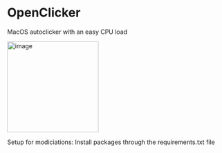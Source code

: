 # OpenClicker
MacOS autoclicker with an easy CPU load

<img width="211" alt="image" src="https://user-images.githubusercontent.com/105139789/177263792-ab87deec-e827-4788-9361-d324fadd0d10.png">

Setup for modiciations:
Install packages through the requirements.txt file
